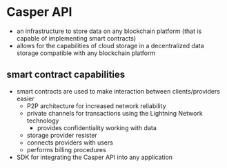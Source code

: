 # Casper API

* an infrastructure to store data on any blockchain platform (that is capable of
  implementing smart contracts)
* allows for the capabilities of cloud storage in a decentralized data storage
  compatible with any blockchain platform

## smart contract capabilities

* smart contracts are used to make interaction between clients/providers easier
  * P2P architecture for increased network reliability
  * private channels for transactions using the Lightning Network technology
    * provides confidentiality working with data
  * storage provider resister
  * connects providers with users
  * performs billing procedures
* SDK for integrating the Casper API into any application